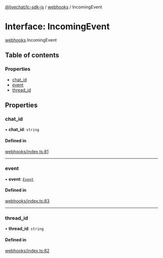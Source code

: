 [@livechat/lc-sdk-js](../README.md) / [webhooks](../modules/webhooks.md) / IncomingEvent

# Interface: IncomingEvent

[webhooks](../modules/webhooks.md).IncomingEvent

## Table of contents

### Properties

- [chat\_id](webhooks.IncomingEvent.md#chat_id)
- [event](webhooks.IncomingEvent.md#event)
- [thread\_id](webhooks.IncomingEvent.md#thread_id)

## Properties

### chat\_id

• **chat\_id**: `string`

#### Defined in

[webhooks/index.ts:81](https://github.com/livechat/lc-sdk-js/blob/a921f8a/src/webhooks/index.ts#L81)

___

### event

• **event**: [`Event`](../modules/webhooks_structures_events.md#event)

#### Defined in

[webhooks/index.ts:83](https://github.com/livechat/lc-sdk-js/blob/a921f8a/src/webhooks/index.ts#L83)

___

### thread\_id

• **thread\_id**: `string`

#### Defined in

[webhooks/index.ts:82](https://github.com/livechat/lc-sdk-js/blob/a921f8a/src/webhooks/index.ts#L82)
